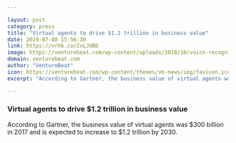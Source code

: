 ```yaml
---

layout: post
category: press
title: "Virtual agents to drive $1.2 trillion in business value"
date: 2019-07-08 15:56:30
link: https://vrhk.co/2xLJUBD
image: https://venturebeat.com/wp-content/uploads/2018/10/voice-recognition.shutterstock_613720934.jpg?w=1200&strip=all
domain: venturebeat.com
author: "VentureBeat"
icon: https://venturebeat.com/wp-content/themes/vb-news/img/favicon.ico
excerpt: "According to Gartner, the business value of virtual agents was $300 billion in 2017 and is expected to increase to $1.2 trillion by 2030."

---
```


### Virtual agents to drive $1.2 trillion in business value

According to Gartner, the business value of virtual agents was $300 billion in 2017 and is expected to increase to $1.2 trillion by 2030.